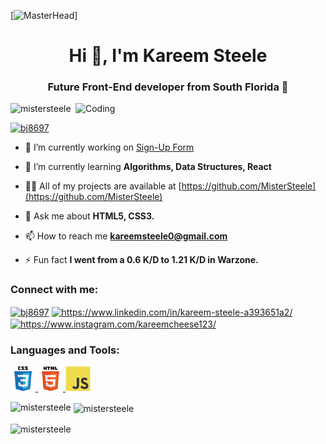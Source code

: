 [![MasterHead](https://i0.wp.com/joshuaotwell.com/wp-content/uploads/2021/02/Front-end-tech-stack-Copy-4.png?resize=768%2C480&ssl=1)]
<h1 align="center">Hi 👋, I'm Kareem Steele</h1>
<h3 align="center">Future Front-End developer from South Florida 📍</h3>
<img align="right" alt="Coding" width="400" src="https://as1.ftcdn.net/v2/jpg/02/22/96/70/1000_F_222967089_uftweUTsmcqiDYMzFXvSdOI0AfwxNqa7.jpg">

<p align="left"> <img src="https://komarev.com/ghpvc/?username=mistersteele&label=Profile%20views&color=0e75b6&style=flat" alt="mistersteele" /> </p>

<p align="left"> <a href="https://twitter.com/bj8697" target="blank"><img src="https://img.shields.io/twitter/follow/bj8697?logo=twitter&style=for-the-badge" alt="bj8697" /></a> </p>

- 🔭 I’m currently working on [Sign-Up Form](https://www.theodinproject.com/lessons/node-path-intermediate-html-and-css-sign-up-form)

- 🌱 I’m currently learning **Algorithms, Data Structures, React**

- 👨‍💻 All of my projects are available at [https://github.com/MisterSteele](https://github.com/MisterSteele)

- 💬 Ask me about **HTML5, CSS3.**

- 📫 How to reach me **kareemsteele0@gmail.com**

- ⚡ Fun fact **I went from a 0.6 K/D to 1.21 K/D in Warzone.**

<h3 align="left">Connect with me:</h3>
<p align="left">
<a href="https://twitter.com/bj8697" target="blank"><img align="center" src="https://raw.githubusercontent.com/rahuldkjain/github-profile-readme-generator/master/src/images/icons/Social/twitter.svg" alt="bj8697" height="30" width="40" /></a>
<a href="https://linkedin.com/in/https://www.linkedin.com/in/kareem-steele-a393651a2/" target="blank"><img align="center" src="https://raw.githubusercontent.com/rahuldkjain/github-profile-readme-generator/master/src/images/icons/Social/linked-in-alt.svg" alt="https://www.linkedin.com/in/kareem-steele-a393651a2/" height="30" width="40" /></a>
<a href="https://instagram.com/https://www.instagram.com/kareemcheese123/" target="blank"><img align="center" src="https://raw.githubusercontent.com/rahuldkjain/github-profile-readme-generator/master/src/images/icons/Social/instagram.svg" alt="https://www.instagram.com/kareemcheese123/" height="30" width="40" /></a>
</p>

<h3 align="left">Languages and Tools:</h3>
<p align="left"> <a href="https://www.w3schools.com/css/" target="_blank" rel="noreferrer"> <img src="https://raw.githubusercontent.com/devicons/devicon/master/icons/css3/css3-original-wordmark.svg" alt="css3" width="40" height="40"/> </a> <a href="https://www.w3.org/html/" target="_blank" rel="noreferrer"> <img src="https://raw.githubusercontent.com/devicons/devicon/master/icons/html5/html5-original-wordmark.svg" alt="html5" width="40" height="40"/> </a> <a href="https://developer.mozilla.org/en-US/docs/Web/JavaScript" target="_blank" rel="noreferrer"> <img src="https://raw.githubusercontent.com/devicons/devicon/master/icons/javascript/javascript-original.svg" alt="javascript" width="40" height="40"/> </a> </p>

<p><img align="left" src="https://github-readme-stats.vercel.app/api/top-langs?username=mistersteele&show_icons=true&locale=en&layout=compact" alt="mistersteele" /></p>

<p>&nbsp;<img align="center" src="https://github-readme-stats.vercel.app/api?username=mistersteele&show_icons=true&locale=en" alt="mistersteele" /></p>

<p><img align="center" src="https://github-readme-streak-stats.herokuapp.com/?user=mistersteele&" alt="mistersteele" /></p>

